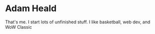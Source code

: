 # Adam Heald
That's me. I start lots of unfinished stuff. I like basketball, web dev, and WoW Classic

<!---
adamheald13/adamheald13 is a ✨ special ✨ repository because its `README.md` (this file) appears on your GitHub profile.
You can click the Preview link to take a look at your changes.
--->
